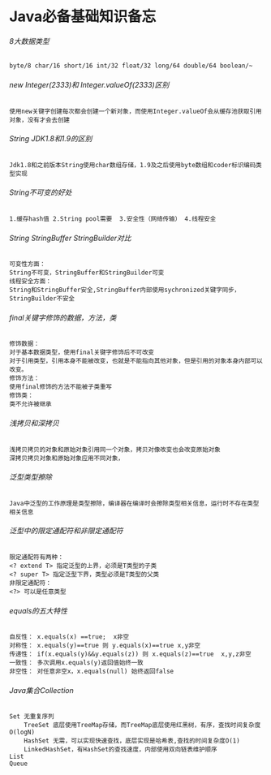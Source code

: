 # Java必备基础知识备忘

###### 8大数据类型

~~~
byte/8 char/16 short/16 int/32 float/32 long/64 double/64 boolean/~
~~~

###### new Integer(2333)和 Integer.valueOf(2333)区别

~~~
使用new关键字创建每次都会创建一个新对象，而使用Integer.valueOf会从缓存池获取引用对象，没有才会去创建
~~~

###### String JDK1.8和1.9的区别 

~~~
Jdk1.8和之前版本String使用char数组存储，1.9及之后使用byte数组和coder标识编码类型实现
~~~

###### String不可变的好处

~~~
1.缓存hash值 2.String pool需要  3.安全性（网络传输） 4.线程安全
~~~

###### String StringBuffer StringBuilder对比

~~~
可变性方面：
String不可变，StringBuffer和StringBuilder可变 
线程安全方面：
String和StringBuffer安全,StringBuffer内部使用sychronized关键字同步，StringBuilder不安全
~~~

###### final关键字修饰的数据，方法，类

~~~
修饰数据：
对于基本数据类型，使用final关键字修饰后不可改变
对于引用类型，引用本身不能被改变，也就是不能指向其他对象，但是引用的对象本身内部可以改变。
修饰方法：
使用final修饰的方法不能被子类重写
修饰类：
类不允许被继承
~~~

###### 浅拷贝和深拷贝

~~~
浅拷贝拷贝的对象和原始对象引用同一个对象，拷贝对像改变也会改变原始对象
深拷贝拷贝对象和原始对象应用不同对象，
~~~

###### 泛型类型擦除

~~~
Java中泛型的工作原理是类型擦除，编译器在编译时会擦除类型相关信息，运行时不存在类型相关信息
~~~

###### 泛型中的限定通配符和非限定通配符

~~~
限定通配符有两种：
<? extend T> 指定泛型的上界，必须是T类型的子类
<? super T> 指定泛型下界，类型必须是T类型的父类
非限定通配符：
<?> 可以是任意类型
~~~

###### equals的五大特性

 ~~~
 自反性： x.equals(x) ==true;  x非空
 对称性： x.equals(y)==true 则 y.equals(x)==true x,y非空
 传递性： if(x.equals(y)&&y.equals(z)) 则 x.equals(z)==true  x,y,z非空
 一致性： 多次调用x.equals(y)返回值始终一致
 非空性： 对任意非空x，x.equals(null) 始终返回false
 ~~~

###### Java集合Collection

~~~
Set 无重复序列
	TreeSet 底层使用TreeMap存储，而TreeMap底层使用红黑树，有序，查找时间复杂度O(logN)
	HashSet 无需，可以实现快速查找，底层实现是哈希表,查找的时间复杂度O(1)
	LinkedHashSet，有HashSet的查找速度，内部使用双向链表维护顺序
List
Queue
~~~



